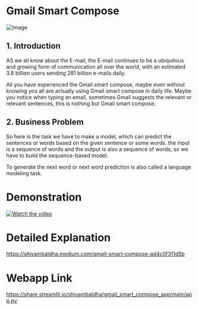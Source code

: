 # Gmail Smart Compose
![Image](https://miro.medium.com/v2/resize:fit:720/format:webp/1*rJlRxXhIxniOzmI266rM1A.jpeg)
## 1. Introduction
AS we all know about the E-mail, the E-mail continues to be a ubiquitous and growing form of communication all over the world, with an estimated 3.8 billion users sending 281 billion e-mails daily.

All you have experienced the Gmail smart compose, maybe even without knowing you all are actually using Gmail smart compose in daily life. Maybe you notice when typing an email, sometimes Gmail suggests the relevant or relevant sentences, this is nothing but Gmail smart compose.

## 2. Business Problem
So here is the task we have to make a model, which can predict the sentences or words based on the given sentence or some words. the input is a sequence of words and the output is also a sequence of words, so we have to build the sequence-based model.

To generate the next word or next word prediction is also called a language modeling task.

# Demonstration
[![Watch the video](https://img.youtube.com/vi/vgs3ufXGDm4/hqdefault.jpg)](https://www.youtube.com/watch?v=vgs3ufXGDm4)

# Detailed Explanation
https://shivambaldha.medium.com/gmail-smart-compose-ad4c0f311d5b

# Webapp Link
https://share.streamlit.io/shivambaldha/gmail_smart_compose_app/main/app.py
